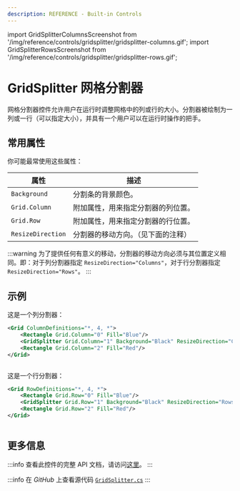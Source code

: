 ```yaml
---
description: REFERENCE - Built-in Controls
---
```


import GridSplitterColumnsScreenshot from '/img/reference/controls/gridsplitter/gridsplitter-columns.gif';
import GridSplitterRowsScreenshot from '/img/reference/controls/gridsplitter/gridsplitter-rows.gif';

# GridSplitter 网格分割器

网格分割器控件允许用户在运行时调整网格中的列或行的大小。分割器被绘制为一列或一行（可以指定大小），并具有一个用户可以在运行时操作的把手。

## 常用属性

你可能最常使用这些属性：

| 属性                   | 描述                             |
| ---------------------- | -------------------------------- |
| `Background`           | 分割条的背景颜色。               |
| `Grid.Column`          | 附加属性，用来指定分割器的列位置。|
| `Grid.Row`             | 附加属性，用来指定分割器的行位置。|
| `ResizeDirection`      | 分割器的移动方向。（见下面的注释）|

:::warning
为了提供任何有意义的移动，分割器的移动方向必须与其位置定义相同。即：对于列分割器指定 `ResizeDirection="Columns"`，对于行分割器指定 `ResizeDirection="Rows"`。
:::

## 示例

这是一个列分割器：

```xml
<Grid ColumnDefinitions="*, 4, *">
    <Rectangle Grid.Column="0" Fill="Blue"/>
    <GridSplitter Grid.Column="1" Background="Black" ResizeDirection="Columns"/>
    <Rectangle Grid.Column="2" Fill="Red"/>
</Grid>
```

<img src={GridSplitterColumnsScreenshot} alt=""/>

这是一个行分割器：

```xml
<Grid RowDefinitions="*, 4, *">
    <Rectangle Grid.Row="0" Fill="Blue"/>
    <GridSplitter Grid.Row="1" Background="Black" ResizeDirection="Rows"/>
    <Rectangle Grid.Row="2" Fill="Red"/>
</Grid>
```

<img src={GridSplitterRowsScreenshot} alt=""/>

## 更多信息

:::info
查看此控件的完整 API 文档，请访问[这里](http://reference.avaloniaui.net/api/Avalonia.Controls/GridSplitter/)。
:::

:::info
在 _GitHub_ 上查看源代码 [`GridSplitter.cs`](https://github.com/AvaloniaUI/Avalonia/blob/master/src/Avalonia.Controls/GridSplitter.cs)
:::